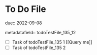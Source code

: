 # To Do File

due:: 2022-09-08

metadatafield:: todoTestFile_135\_12

- [ ] Task of todoTestFile_135 1 [[Query me]]
- [ ] Task of todoTestFile_135 2

